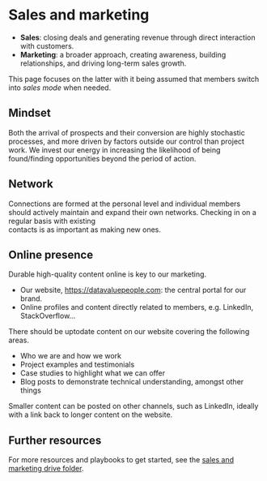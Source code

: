 # Sales and marketing

- **Sales**: closing deals and generating revenue through direct interaction with 
  customers.
- **Marketing**: a broader approach, creating awareness, building relationships, and 
  driving long-term sales growth.

This page focuses on the latter with it being assumed that members switch into _sales 
mode_ when needed.

## Mindset

Both the arrival of prospects and their conversion are highly stochastic processes, 
and more driven by factors outside our control than project work. We invest our energy 
in increasing the likelihood of being found/finding opportunities beyond the period of 
action.

## Network

Connections are formed at the personal level and individual members should actively 
maintain and expand their own networks. Checking in on a regular basis with existing  
contacts is as important as making new ones.

## Online presence

Durable high-quality content online is key to our marketing.
- Our website, https://datavaluepeople.com: the central portal for our brand. 
- Online profiles and content directly related to members, e.g. LinkedIn, StackOverflow...

There should be uptodate content on our website covering the following areas.
- Who we are and how we work
- Project examples and testimonials
- Case studies to highlight what we can offer
- Blog posts to demonstrate technical understanding, amongst other things

Smaller content can be posted on other channels, such as LinkedIn, ideally with a link 
back to longer content on the website.

## Further resources

For more resources and playbooks to get started, see the [sales and marketing drive 
folder](https://drive.google.com/drive/u/0/folders/1cBEqjpyo35h50yy-uhFuzM7gY6LLSCaP).